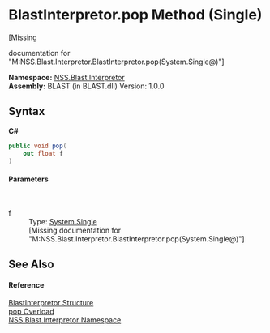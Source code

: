 # BlastInterpretor.pop Method (Single)
 

\[Missing <summary> documentation for "M:NSS.Blast.Interpretor.BlastInterpretor.pop(System.Single@)"\]

**Namespace:**&nbsp;<a href="N_NSS_Blast_Interpretor">NSS.Blast.Interpretor</a><br />**Assembly:**&nbsp;BLAST (in BLAST.dll) Version: 1.0.0

## Syntax

**C#**<br />
``` C#
public void pop(
	out float f
)
```


#### Parameters
&nbsp;<dl><dt>f</dt><dd>Type: <a href="https://docs.microsoft.com/dotnet/api/system.single" target="_blank" rel="noopener noreferrer">System.Single</a><br />\[Missing <param name="f"/> documentation for "M:NSS.Blast.Interpretor.BlastInterpretor.pop(System.Single@)"\]</dd></dl>

## See Also


#### Reference
<a href="T_NSS_Blast_Interpretor_BlastInterpretor">BlastInterpretor Structure</a><br /><a href="Overload_NSS_Blast_Interpretor_BlastInterpretor_pop">pop Overload</a><br /><a href="N_NSS_Blast_Interpretor">NSS.Blast.Interpretor Namespace</a><br />